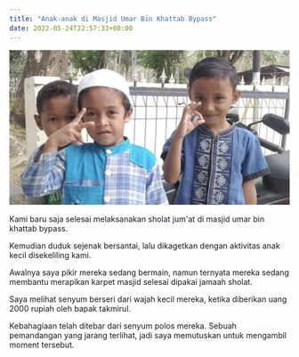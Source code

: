 ```yaml
---
title: "Anak-anak di Masjid Umar Bin Khattab Bypass"
date: 2022-05-24T22:57:33+08:00
---
```

![/blogs/pertama.png](/blogs/pertama.png)

Kami baru saja selesai melaksanakan sholat jum'at di masjid umar bin khattab bypass.

Kemudian duduk sejenak bersantai, lalu dikagetkan dengan aktivitas anak kecil disekeliling kami.

Awalnya saya pikir mereka sedang bermain, namun ternyata mereka sedang membantu merapikan karpet masjid selesai dipakai jamaah sholat.

Saya melihat senyum berseri dari wajah kecil mereka, ketika diberikan uang 2000 rupiah oleh bapak takmirul.

Kebahagiaan telah ditebar dari senyum polos mereka. Sebuah pemandangan yang jarang terlihat, jadi saya memutuskan untuk mengambil moment tersebut.